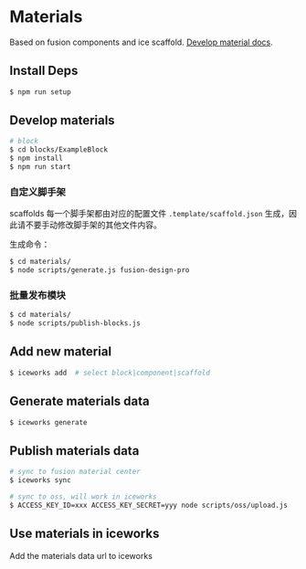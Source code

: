 # Materials

Based on fusion components and ice scaffold. [Develop material docs](https://ice.work/docs/materials/about).

## Install Deps

```bash
$ npm run setup
```

## Develop materials

```bash
# block
$ cd blocks/ExampleBlock
$ npm install
$ npm run start
```

### 自定义脚手架

scaffolds 每一个脚手架都由对应的配置文件 `.template/scaffold.json` 生成，因此请不要手动修改脚手架的其他文件内容。

生成命令：

```bash
$ cd materials/
$ node scripts/generate.js fusion-design-pro
```
### 批量发布模块

```bash
$ cd materials/
$ node scripts/publish-blocks.js
```

## Add new material

```bash
$ iceworks add  # select block|component|scaffold
```

## Generate materials data

```bash
$ iceworks generate
```

## Publish materials data

```bash
# sync to fusion material center
$ iceworks sync

# sync to oss, will work in iceworks
$ ACCESS_KEY_ID=xxx ACCESS_KEY_SECRET=yyy node scripts/oss/upload.js
```

## Use materials in iceworks

Add the materials data url to iceworks
